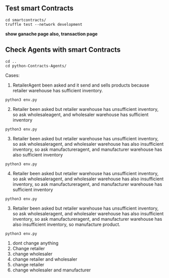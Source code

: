 ## Test smart Contracts
```
cd smartcontracts/
truffle test --network development
```
**show ganache page also, transaction page**

## Check Agents with smart Contracts

```
cd ..
cd python-Contracts-Agents/
```
Cases:
1. RetailerAgent been asked and it send and sells products because retailer warehouse has sufficient inventory.

```
python3 env.py
```

2. Retailer been asked but retailer warehouse has unsufficient inventory, so ask wholesaleagent, and wholesaler warehouse has sufficient inventory

```
python3 env.py
```

3. Retailer been asked but retailer warehouse has unsufficient inventory, so ask wholesaleragent, and wholesaler warehouse has also insufficient inventory, so ask manufactureragent, and manufacturer warehouse has also sufficient inventory

```
python3 env.py
```


4. Retailer been asked but retailer warehouse has unsufficient inventory, so ask wholesaleragent, and wholesaler warehouse has also insufficient inventory, so ask manufactureragent, and manufacturer warehouse has sufficient inventory

```
python3 env.py
```


3. Retailer been asked but retailer warehouse has unsufficient inventory, so ask wholesaleragent, and wholesaler warehouse has also insufficient inventory, so ask manufactureragent, and manufacturer warehouse has also insufficient inventory, so manufacture product.

```
python3 env.py
```

1. dont change anything
2. Change retailer
3. change wholesaler
4. change retailer and wholesaler
5. change retailer
6. change wholesaler and manufacturer